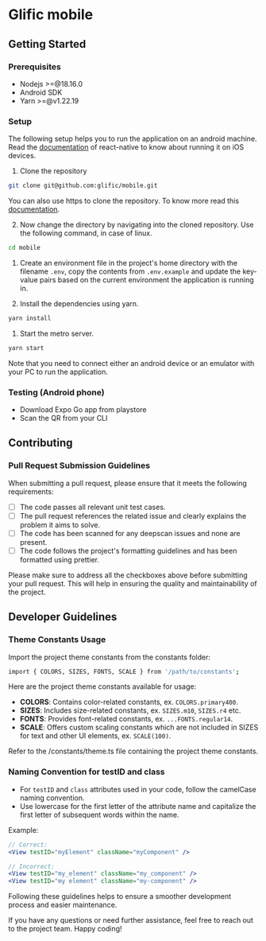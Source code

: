 # Glific mobile

## Getting Started

### Prerequisites

- Nodejs >=@18.16.0
- Android SDK
- Yarn >=@v1.22.19

### Setup

The following setup helps you to run the application on an android machine. Read the [documentation](https://reactnative.dev/docs/running-on-simulator-ios) of react-native to know about running it on iOS devices.

1. Clone the repository

```sh
git clone git@github.com:glific/mobile.git
```

You can also use https to clone the repository. To know more read this [documentation](https://docs.gitlab.com/ee/gitlab-basics/start-using-git.html#clone-with-https).

2. Now change the directory by navigating into the cloned repository. Use the following command, in case of linux.

```sh
cd mobile
```

1. Create an environment file in the project's home directory with the filename `.env`, copy the contents from `.env.example` and update the key-value pairs based on the current environment the application is running in.

2. Install the dependencies using yarn.

```sh
yarn install
```

1. Start the metro server.

```sh
yarn start
```

Note that you need to connect either an android device or an emulator with your PC to run the application.

### Testing (Android phone)

- Download Expo Go app from playstore
- Scan the QR from your CLI

## Contributing

### Pull Request Submission Guidelines

When submitting a pull request, please ensure that it meets the following requirements:

- [ ] The code passes all relevant unit test cases.
- [ ] The pull request references the related issue and clearly explains the problem it aims to solve.
- [ ] The code has been scanned for any deepscan issues and none are present.
- [ ] The code follows the project's formatting guidelines and has been formatted using prettier.

Please make sure to address all the checkboxes above before submitting your pull request. This will help in ensuring the quality and maintainability of the project.


## Developer Guidelines

### Theme Constants Usage 
Import the project theme constants from the constants folder:
```sh
import { COLORS, SIZES, FONTS, SCALE } from '/path/to/constants';
```

Here are the project theme constants available for usage:
- **COLORS**: Contains color-related constants, ex. `COLORS.primary400`.
- **SIZES**: Includes size-related constants, ex. `SIZES.m10`, `SIZES.r4` etc.
- **FONTS**: Provides font-related constants, ex. `...FONTS.regular14`.
- **SCALE**: Offers custom scaling constants which are not included in SIZES for text and other UI elements, ex. `SCALE(100)`.

Refer to the /constants/theme.ts file containing the project theme constants.

### Naming Convention for testID and class

- For `testID` and `class` attributes used in your code, follow the camelCase naming convention.
- Use lowercase for the first letter of the attribute name and capitalize the first letter of subsequent words within the name.

Example:

```jsx
// Correct:
<View testID="myElement" className="myComponent" />

// Incorrect:
<View testID="my_element" className="my_component" />
<View testID="my element" className="my-component" />
```


Following these guidelines helps to ensure a smoother development process and easier maintenance.

If you have any questions or need further assistance, feel free to reach out to the project team. Happy coding!
